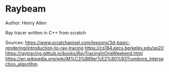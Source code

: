 # Raybeam

Author: Henry Allen

Ray tracer written in C++ from scratch

Sources:
https://www.scratchapixel.com/lessons/3d-basic-rendering/introduction-to-ray-tracing
https://cs184.eecs.berkeley.edu/sp20
https://raytracing.github.io/books/RayTracingInOneWeekend.html
https://en.wikipedia.org/wiki/M%C3%B6ller%E2%80%93Trumbore_intersection_algorithm